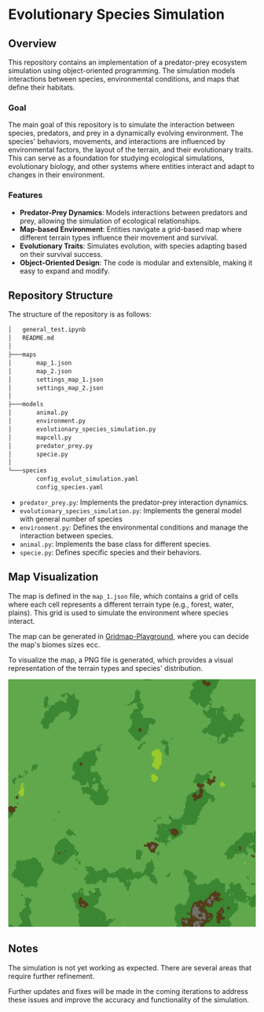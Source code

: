 # Evolutionary Species Simulation

## Overview

This repository contains an implementation of a predator-prey ecosystem simulation using object-oriented programming. The simulation models interactions between species, environmental conditions, and maps that define their habitats.

### Goal

The main goal of this repository is to simulate the interaction between species, predators, and prey in a dynamically evolving environment. The species' behaviors, movements, and interactions are influenced by environmental factors, the layout of the terrain, and their evolutionary traits. This can serve as a foundation for studying ecological simulations, evolutionary biology, and other systems where entities interact and adapt to changes in their environment.

### Features

- **Predator-Prey Dynamics**: Models interactions between predators and prey, allowing the simulation of ecological relationships.
- **Map-based Environment**: Entities navigate a grid-based map where different terrain types influence their movement and survival.
- **Evolutionary Traits**: Simulates evolution, with species adapting based on their survival success.
- **Object-Oriented Design**: The code is modular and extensible, making it easy to expand and modify.

## Repository Structure

The structure of the repository is as follows:

```bash
│   general_test.ipynb
│   README.md
│
├───maps
│       map_1.json
│       map_2.json
│       settings_map_1.json
│       settings_map_2.json
│
├───models
│       animal.py
│       environment.py
│       evolutionary_species_simulation.py
│       mapcell.py
│       predator_prey.py
│       specie.py
│
└───species
        config_evolut_simulation.yaml
        config_species.yaml
```

- `predator_prey.py`: Implements the predator-prey interaction dynamics.
- `evolutionary_species_simulation.py`: Implements the general model with general number of species
- `environment.py`: Defines the environmental conditions and manage the interaction between species.
- `animal.py`: Implements the base class for different species.
- `specie.py`: Defines specific species and their behaviors.


## Map Visualization

The map is defined in the `map_1.json` file, which contains a grid of cells where each cell represents a different terrain type (e.g., forest, water, plains). This grid is used to simulate the environment where species interact. 

The map can be generated in [Gridmap-Playground](https://gridmap-playground.vercel.app/), where you can decide the map's biomes sizes ecc.

To visualize the map, a PNG file is generated, which provides a visual representation of the terrain types and species' distribution.

![Map Visualization](maps/map_1.png)


## Notes

The simulation is not yet working as expected. There are several areas that require further refinement.

Further updates and fixes will be made in the coming iterations to address these issues and improve the accuracy and functionality of the simulation.